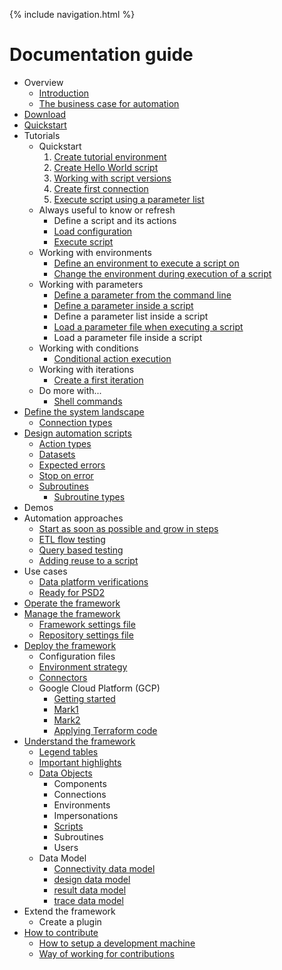 {% include navigation.html %}

# Documentation guide

* Overview
  * [Introduction](/{{site.repository}}/pages/introduction.html)
  * [The business case for automation](/{{site.repository}}/pages/benefits/businesscase.html)
* [Download](/{{site.repository}}/pages/download.html)
* [Quickstart](/{{site.repository}}/pages/quickstart.html)
* Tutorials
  * Quickstart
    1. [Create tutorial environment](/{{site.repository}}/pages/tutorial/tutorialenvironment.html)
    2. [Create Hello World script](/{{site.repository}}/pages/tutorial/helloworldscript.html)
    3. [Working with script versions](/{{site.repository}}/pages/tutorial/workingwithscriptversions.html)
    4. [Create first connection](/{{site.repository}}/pages/tutorial/createfirstconnection.html)
    5. [Execute script using a parameter list](/{{site.repository}}/pages/tutorial/executescriptusingparameterlist.html)
  * Always useful to know or refresh
    * Define a script and its actions
    * [Load configuration](/{{site.repository}}/pages/tutorial/loadconfiguration.html)
	* [Execute script](/{{site.repository}}/pages/tutorial/executescript.html)
  * Working with environments
    * [Define an environment to execute a script on](/{{site.repository}}/pages/tutorial/environments/environments.1.html)
	* [Change the environment during execution of a script](/{{site.repository}}/pages/tutorial/environments/environments.2.html)
  * Working with parameters
    * [Define a parameter from the command line](/{{site.repository}}/pages/tutorial/parameters/parameters.1.html)
	* [Define a parameter inside a script](/{{site.repository}}/pages/tutorial/parameters/parameters.2.html)
	* Define a parameter list inside a script
	* [Load a parameter file when executing a script](/{{site.repository}}/pages/tutorial/parameters/parameters.3.html)
	* Load a parameter file inside a script
  * Working with conditions
    * [Conditional action execution](/{{site.repository}}/pages/tutorial/conditions/conditionalactionexecution.html)
  * Working with iterations
    * [Create a first iteration](/{{site.repository}}/pages/tutorial/iterations/createfirstiteration.html)
  * Do more with...
    * [Shell commands](/{{site.repository}}/pages/domore/shellcommands.html)
* [Define the system landscape](/{{site.repository}}/pages/define/define.html)
  * [Connection types](/{{site.repository}}/pages/define/connectiontypes.html)
* [Design automation scripts](/{{site.repository}}/pages/design/design.html)
  * [Action types](/{{site.repository}}/pages/design/actiontypes.html)
  * [Datasets](/{{site.repository}}/pages/design/datasets.html)
  * [Expected errors](/{{site.repository}}/pages/design/expectederrors.html)
  * [Stop on error](/{{site.repository}}/pages/design/stoponerror.html)
  * [Subroutines](/{{site.repository}}/pages/design/subroutines.html)
    * [Subroutine types](/{{site.repository}}/pages/design/subroutinetypes.html)
* Demos
* Automation approaches
  * [Start as soon as possible and grow in steps](/{{site.repository}}/pages/approach/startandgrow.html)
  * [ETL flow testing](/{{site.repository}}/pages/approach/etlflowtesting.html)
  * [Query based testing](/{{site.repository}}/pages/approach/querybasedtesting.html)
  * [Adding reuse to a script](/{{site.repository}}/pages/approach/addingreusetoascript.html)
* Use cases
  * [Data platform verifications](/{{site.repository}}/pages/usecase/dataplatformverifications.html)
  * [Ready for PSD2](/{{site.repository}}/pages/usecase/readyforpsd2.html)
* [Operate the framework](/{{site.repository}}/pages/operate/operate.html)
* [Manage the framework](/{{site.repository}}/pages/manage/manage.html)
  * [Framework settings file](/{{site.repository}}/pages/manage/frameworksettings.html)
  * [Repository settings file](/{{site.repository}}/pages/manage/repositorysettings.html)
* [Deploy the framework](/{{site.repository}}/pages/deploy/deploy.html)
  * Configuration files
  * [Environment strategy](/{{site.repository}}/pages/deploy/environmentstrategy.html)
  * [Connectors](/{{site.repository}}/pages/deploy/connectors.html)
  * Google Cloud Platform (GCP)
    * [Getting started](/{{site.repository}}/pages/deploy/gcp/deploy-on-gcp.html)
    * [Mark1](/{{site.repository}}/pages/deploy/gcp/mark1.html)
    * [Mark2](/{{site.repository}}/pages/deploy/gcp/mark2.html)
    * [Applying Terraform code](/{{site.repository}}/pages/deploy/gcp/apply-terraform-code.html)
* [Understand the framework](/{{site.repository}}/pages/understand/understand.html)
  * [Legend tables](/{{site.repository}}/pages/understand/legend.html)
  * [Important highlights](/{{site.repository}}/pages/understand/highlights.html)
  * [Data Objects](/{{site.repository}}/pages/understand/dataobjects.html)
    * Components
    * Connections
    * Environments
    * Impersonations
    * [Scripts](/{{site.repository}}/pages/understand/scripts.html)
    * Subroutines
	* Users
  * Data Model
    * [Connectivity data model](/{{site.repository}}/pages/understand/datamodel/connectivity.html)
    * [design data model](/{{site.repository}}/pages/understand/datamodel/design.html)
    * [result data model](/{{site.repository}}/pages/understand/datamodel/result.html)
    * [trace data model](/{{site.repository}}/pages/understand/datamodel/trace.html)
* Extend the framework
  * Create a plugin
* [How to contribute](/{{site.repository}}/pages/contribute/contribute.html)
  * [How to setup a development machine](/{{site.repository}}/pages/contribute/development.html)
  * [Way of working for contributions](/{{site.repository}}/pages/contribute/wayofworking.html)
